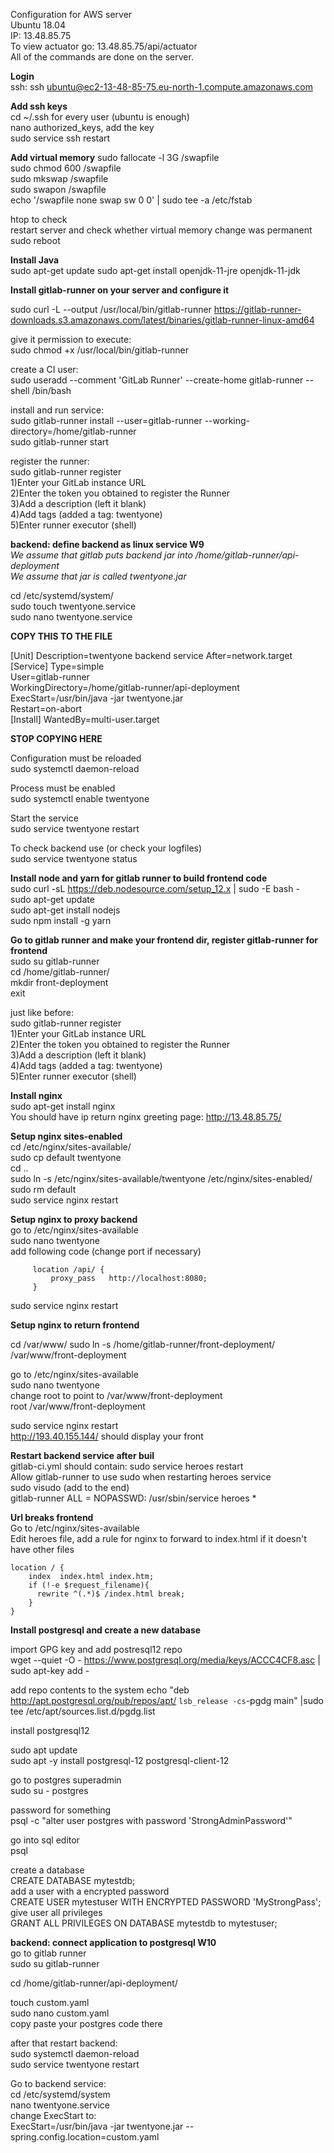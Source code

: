 Configuration for AWS server  
Ubuntu 18.04  
IP: 13.48.85.75  
To view actuator go: 13.48.85.75/api/actuator  
All of the commands are done on the server.  

**Login**  
ssh: ssh ubuntu@ec2-13-48-85-75.eu-north-1.compute.amazonaws.com

**Add ssh keys**  
cd ~/.ssh for every user (ubuntu is enough)  
nano authorized_keys, add the key  
sudo service ssh restart

**Add virtual memory**
sudo fallocate -l 3G /swapfile  
sudo chmod 600 /swapfile  
sudo mkswap /swapfile  
sudo swapon /swapfile  
echo '/swapfile none swap sw 0 0' | sudo tee -a /etc/fstab  

htop to check  
restart server and check whether virtual memory change was permanent  
sudo reboot

**Install Java**  
sudo apt-get update
sudo apt-get install openjdk-11-jre openjdk-11-jdk 

**Install gitlab-runner on your server and configure it**  

sudo curl -L --output /usr/local/bin/gitlab-runner https://gitlab-runner-downloads.s3.amazonaws.com/latest/binaries/gitlab-runner-linux-amd64  

give it permission to execute:  
sudo chmod +x /usr/local/bin/gitlab-runner

create a CI user:      
sudo useradd --comment 'GitLab Runner' --create-home gitlab-runner --shell /bin/bash

install and run service:      
sudo gitlab-runner install --user=gitlab-runner --working-directory=/home/gitlab-runner   
sudo gitlab-runner start   

register the runner:   
sudo gitlab-runner register   
1)Enter your GitLab instance URL  
2)Enter the token you obtained to register the Runner    
3)Add a description (left it blank)   
4)Add tags (added a tag: twentyone)   
5)Enter runner executor (shell)


**backend: define backend as linux service W9**    
*We assume that gitlab puts backend jar into /home/gitlab-runner/api-deployment*  
*We assume that jar is called twentyone.jar*


cd /etc/systemd/system/   
sudo touch twentyone.service   
sudo nano twentyone.service   

**COPY THIS TO THE FILE**

[Unit]
Description=twentyone backend service
After=network.target
[Service]
Type=simple   
User=gitlab-runner   
WorkingDirectory=/home/gitlab-runner/api-deployment   
ExecStart=/usr/bin/java -jar twentyone.jar   
Restart=on-abort   
[Install]
WantedBy=multi-user.target

**STOP COPYING HERE**

Configuration must be reloaded    
sudo systemctl daemon-reload   

Process must be enabled    
sudo systemctl enable twentyone 

Start the service  
sudo service twentyone restart  

To check backend use (or check your logfiles)      
sudo service twentyone status   

**Install node and yarn for gitlab runner to build frontend code**  
sudo curl -sL https://deb.nodesource.com/setup_12.x | sudo -E bash -   
sudo apt-get update   
sudo apt-get install nodejs   
sudo npm install -g yarn   

**Go to gitlab runner and make your frontend dir, register gitlab-runner for frontend**  
sudo su gitlab-runner   
cd /home/gitlab-runner/   
mkdir front-deployment   
exit   

just like before:   
sudo gitlab-runner register   
1)Enter your GitLab instance URL  
2)Enter the token you obtained to register the Runner    
3)Add a description (left it blank)   
4)Add tags (added a tag: twentyone)   
5)Enter runner executor (shell)  

**Install nginx**  
sudo apt-get install nginx  
You should have ip return nginx greeting page: http://13.48.85.75/

**Setup nginx sites-enabled**  
cd /etc/nginx/sites-available/    
sudo cp default twentyone    
cd ..    
sudo ln -s /etc/nginx/sites-available/twentyone /etc/nginx/sites-enabled/    
sudo rm default    
sudo service nginx restart    

**Setup nginx to proxy backend**  
go to /etc/nginx/sites-available  
sudo nano twentyone  
add following code (change port if necessary)  
         
         location /api/ {  
             proxy_pass   http://localhost:8080;  
         }  
sudo service nginx restart   

**Setup nginx to return frontend**  

cd /var/www/
sudo ln -s /home/gitlab-runner/front-deployment/ /var/www/front-deployment

go to /etc/nginx/sites-available  
sudo nano twentyone  
change root to point to /var/www/front-deployment  
root /var/www/front-deployment  

sudo service nginx restart  
http://193.40.155.144/ should display your front  

**Restart backend service after buil**  
gitlab-ci.yml should contain: sudo service heroes restart  
Allow gitlab-runner to use sudo when restarting heroes service  
sudo visudo (add to the end)  
gitlab-runner ALL = NOPASSWD: /usr/sbin/service heroes *  

**Url breaks frontend**  
Go to /etc/nginx/sites-available  
Edit heroes file, add a rule for nginx to forward to index.html if it doesn't have other files  

    location / {
        index  index.html index.htm;
        if (!-e $request_filename){
          rewrite ^(.*)$ /index.html break;
        }
    }


**Install postgresql and create a new database**  

import GPG key and add postresql12 repo   
wget --quiet -O - https://www.postgresql.org/media/keys/ACCC4CF8.asc | sudo apt-key add -   

add repo contents to the system
echo "deb http://apt.postgresql.org/pub/repos/apt/ `lsb_release -cs`-pgdg main" |sudo tee  /etc/apt/sources.list.d/pgdg.list   

install postgresql12    

sudo apt update   
sudo apt -y install postgresql-12 postgresql-client-12   

go to postgres superadmin   
sudo su - postgres   

password for something   
psql -c "alter user postgres with password 'StrongAdminPassword'"   

go into sql editor   
psql   
 
create a database   
CREATE DATABASE mytestdb;   
add a user with a encrypted password   
CREATE USER mytestuser WITH ENCRYPTED PASSWORD 'MyStrongPass';   
give user all privileges   
GRANT ALL PRIVILEGES ON DATABASE mytestdb to mytestuser;   

**backend: connect application to postgresql W10**  
go to gitlab runner    
sudo su gitlab-runner   

cd /home/gitlab-runner/api-deployment/   

touch custom.yaml   
sudo nano custom.yaml   
copy paste your postgres code there   

after that restart backend:   
sudo systemctl daemon-reload  
sudo service twentyone restart  

Go to backend service:   
cd /etc/systemd/system   
nano twentyone.service   
change ExecStart to:   
ExecStart=/usr/bin/java -jar twentyone.jar --spring.config.location=custom.yaml

